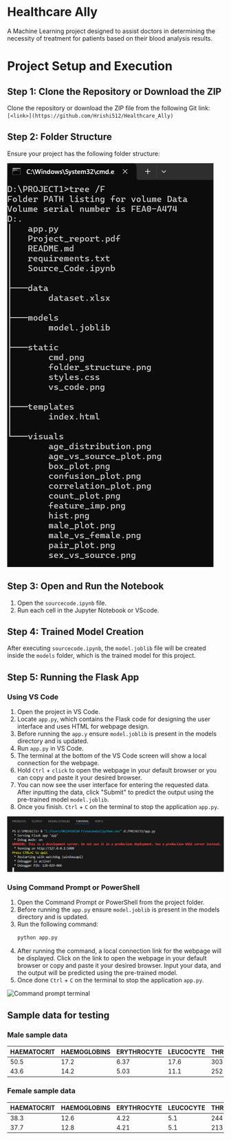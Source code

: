 # Healthcare Ally
A Machine Learning project designed to assist doctors in determining the necessity of treatment for patients based on their blood analysis results.

# Project Setup and Execution

## Step 1: Clone the Repository or Download the ZIP

Clone the repository or download the ZIP file from the following Git link:
`[<link>](https://github.com/Hrishi512/Healthcare_Ally)`

## Step 2: Folder Structure

Ensure your project has the following folder structure:

![Folder Structure](static/folder_structure.png)

## Step 3: Open and Run the Notebook

1. Open the `sourcecode.ipynb` file.
2. Run each cell in the Jupyter Notebook or VScode.

## Step 4: Trained Model Creation

After executing `sourcecode.ipynb`, the `model.joblib` file will be created inside the `models` folder, which is the trained model for this project.

## Step 5: Running the Flask App

### Using VS Code

1. Open the project in VS Code.
2. Locate `app.py`, which contains the Flask code for designing the user interface and uses HTML for webpage design.
3. Before running the `app.y` ensure `model.joblib` is present in the models directory and is updated.
4. Run `app.py` in VS Code.
5. The terminal at the bottom of the VS Code screen will show a local connection for the webpage.
6. Hold `Ctrl` + `click` to open the webpage in your default browser or you can copy and paste it your desired browser.
7. You can now see the user interface for entering the requested data. After inputting the data, click "Submit" to predict the output using the pre-trained model `model.joblib`.
8. Once you finish. `Ctrl` + `C` on the terminal to stop the application `app.py`.

![VScode terminal](static/vs_code.png)

### Using Command Prompt or PowerShell

1. Open the Command Prompt or PowerShell from the project folder.
2. Before running the `app.py` ensure `model.joblib` is present in the models directory and is updated.
3. Run the following command:
   ```sh
   python app.py
4. After running the command, a local connection link for the webpage will be displayed. Click on the link to open the webpage in your default browser or copy and paste it your desired browser. Input your data, and the output will be predicted using the pre-trained model.
5. Once done `Ctrl` + `C` on the terminal to stop the application `app.py`.

![Command prompt terminal](static/cmd.png)

## Sample data for testing

### Male sample data
| HAEMATOCRIT | HAEMOGLOBINS | ERYTHROCYTE | LEUCOCYTE | THROMBOCYTE | MCH  | MCHC | MCV  | AGE | SEX |
|--------------|--------------|-------------|-----------|-------------|------|------|------|-----|-----|
| 50.5         | 17.2         | 6.37        | 17.6      | 303         | 27   | 34.1 | 79.3 | 27  | M   |
| 43.6         | 14.2         | 5.03        | 11.1      | 252         | 28.2 | 32.6 | 86.7 | 43  | M   |


### Female sample data
| HAEMATOCRIT | HAEMOGLOBINS | ERYTHROCYTE | LEUCOCYTE | THROMBOCYTE | MCH  | MCHC | MCV  | AGE | SEX |
|--------------|--------------|-------------|-----------|-------------|------|------|------|-----|-----|
| 38.3         | 12.6         | 4.22        | 5.1       | 244         | 29.9 | 32.9 | 90.8 | 80  | F   |
| 37.7         | 12.8         | 4.21        | 5.1       | 213         | 30.4 | 34   | 89.5 | 28  | F   |
